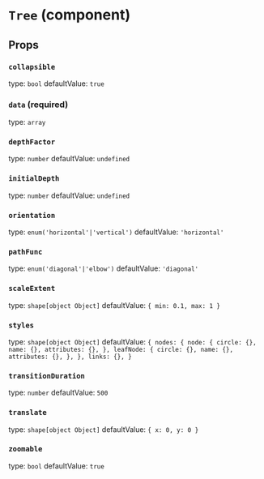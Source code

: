 `Tree` (component)
==================



Props
-----

### `collapsible`

type: `bool`
defaultValue: `true`


### `data` (required)

type: `array`


### `depthFactor`

type: `number`
defaultValue: `undefined`


### `initialDepth`

type: `number`
defaultValue: `undefined`


### `orientation`

type: `enum('horizontal'|'vertical')`
defaultValue: `'horizontal'`


### `pathFunc`

type: `enum('diagonal'|'elbow')`
defaultValue: `'diagonal'`


### `scaleExtent`

type: `shape[object Object]`
defaultValue: `{ min: 0.1, max: 1 }`


### `styles`

type: `shape[object Object]`
defaultValue: `{
  nodes: {
    node: {
      circle: {},
      name: {},
      attributes: {},
    },
    leafNode: {
      circle: {},
      name: {},
      attributes: {},
    },
  },
  links: {},
}`


### `transitionDuration`

type: `number`
defaultValue: `500`


### `translate`

type: `shape[object Object]`
defaultValue: `{ x: 0, y: 0 }`


### `zoomable`

type: `bool`
defaultValue: `true`


